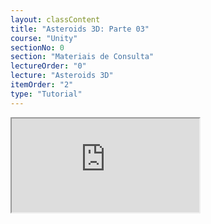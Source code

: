 ```yaml
---
layout: classContent
title: "Asteroids 3D: Parte 03"
course: "Unity"
sectionNo: 0
section: "Materiais de Consulta"
lectureOrder: "0"
lecture: "Asteroids 3D"
itemOrder: "2"
type: "Tutorial"
---
```


<iframe src="https://docs.google.com/document/d/e/2PACX-1vRTK-5F7v0Ftr6XaHBCds8J-O-H2duicIP4c0A_VwzKSg0MkprmnWtFN_-Jf6Kv2BUkhcBe3h0tIySH/pub?embedded=true"></iframe>